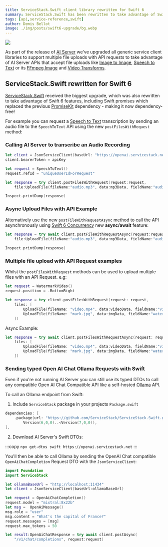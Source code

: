 ```yaml
---
title: ServiceStack.Swift client library rewritten for Swift 6
summary: ServiceStack.Swift has been rewritten to take advantage of Swift 6 features, now dependency-free.
tags: [api,service-reference,swift]
author: Demis Bellot
image: ./img/posts/swift6-upgrade/bg.webp
---
```


![](https://docs.servicestack.net/img/pages/servicestack-reference/swift-logo-banner.jpg)

As part of the release of [AI Server](/posts/ai-server) we've upgraded all generic service client libraries 
to support multiple file uploads with API requests to take advantage of AI Server APIs
that accept file uploads like [Image to Image](https://docs.servicestack.net/ai-server/image-to-image), 
[Speech to Text](https://docs.servicestack.net/ai-server/speech-to-text) or its 
[FFmpeg Image](https://docs.servicestack.net/ai-server/transform/image) and 
[Video Transforms](https://docs.servicestack.net/ai-server/transform/video).

## ServiceStack.Swift rewritten for Swift 6

[ServiceStack.Swift](https://github.com/ServiceStack/ServiceStack.Swift) received the biggest upgrade, 
which was also rewritten to take advantage of Swift 6 features, including Swift promises which replaced the previous 
[PromiseKit](https://github.com/mxcl/PromiseKit) dependency - making it now dependency-free! 

For example you can request a [Speech to Text](https://docs.servicestack.net/ai-server/speech-to-text) 
transcription by sending an audio file to the `SpeechToText` API using the new `postFilesWithRequest` method:

### Calling AI Server to transcribe an Audio Recording

```swift
let client = JsonServiceClient(baseUrl: "https://openai.servicestack.net")
client.bearerToken = apiKey

let request = SpeechToText()
request.refId = "uniqueUserIdForRequest"

let response = try client.postFilesWithRequest(request:request, 
    file:UploadFile(fileName:"audio.mp3", data:mp3Data, fieldName:"audio"))

Inspect.printDump(response)
``` 

### Async Upload Files with API Example

Alternatively use the new `postFileWithRequestAsync` method to call the API asynchronously
using [Swift 6 Concurrency](https://docs.swift.org/swift-book/documentation/the-swift-programming-language/concurrency/)
new **async/await** feature:

```swift
let response = try await client.postFileWithRequestAsync(request:request, 
    file:UploadFile(fileName:"audio.mp3", data:mp3Data, fieldName:"audio"))
    
Inspect.printDump(response)
```

### Multiple file upload with API Request examples

Whilst the `postFilesWithRequest` methods can be used to upload multiple files with an API Request. e.g:

```swift
let request = WatermarkVideo()
request.position = .BottomRight

let response = try client.postFilesWithRequest(request: request,
    files: [
        UploadFile(fileName: "video.mp4", data:videoData, fieldName:"video"),
        UploadFile(fileName: "mark.jpg", data:imgData, fieldName:"watermark")
    ])
```

Async Example:

```swift
let response = try await client.postFilesWithRequestAsync(request: request,
    files: [
        UploadFile(fileName: "video.mp4", data:videoData, fieldName:"video"),
        UploadFile(fileName: "mark.jpg", data:imgData, fieldName:"watermark")
    ])
```

### Sending typed Open AI Chat Ollama Requests with Swift

Even if you're not running AI Server you can still use its typed DTOs to call any compatible
Open AI Chat Compatible API like a self-hosted [Ollama](https://ollama.com) API. 

To call an Ollama endpoint from Swift:

1. Include `ServiceStack` package in your projects `Package.swift`

```swift
dependencies: [
    .package(url: "https://github.com/ServiceStack/ServiceStack.Swift.git",
        Version(6,0,0)..<Version(7,0,0)),
],
```

2. Download AI Server's Swift DTOs:

:::copy
`npx get-dtos swift https://openai.servicestack.net`
:::

You'll then be able to call Ollama by sending the OpenAI Chat compatible `OpenAiChatCompletion` 
Request DTO with the `JsonServiceClient`:

```swift
import Foundation
import ServiceStack

let ollamaBaseUrl = "http://localhost:11434"
let client = JsonServiceClient(baseUrl:ollamaBaseUrl)

let request = OpenAiChatCompletion()
request.model = "mixtral:8x22b"
let msg =  OpenAiMessage()
msg.role = "user"
msg.content = "What's the capital of France?"
request.messages = [msg]
request.max_tokens = 50

let result:OpenAiChatResponse = try await client.postAsync(
    "/v1/chat/completions", request:request)
```

